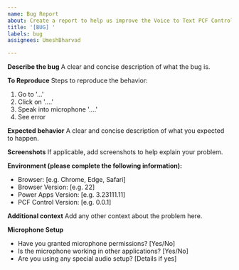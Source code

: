 ```yaml
---
name: Bug Report
about: Create a report to help us improve the Voice to Text PCF Control
title: '[BUG] '
labels: bug
assignees: UmeshBharvad

---
```


**Describe the bug**
A clear and concise description of what the bug is.

**To Reproduce**
Steps to reproduce the behavior:
1. Go to '...'
2. Click on '....'
3. Speak into microphone '....'
4. See error

**Expected behavior**
A clear and concise description of what you expected to happen.

**Screenshots**
If applicable, add screenshots to help explain your problem.

**Environment (please complete the following information):**
- Browser: [e.g. Chrome, Edge, Safari]
- Browser Version: [e.g. 22]
- Power Apps Version: [e.g. 3.23111.11]
- PCF Control Version: [e.g. 0.0.1]

**Additional context**
Add any other context about the problem here.

**Microphone Setup**
- Have you granted microphone permissions? [Yes/No]
- Is the microphone working in other applications? [Yes/No]
- Are you using any special audio setup? [Details if yes]
